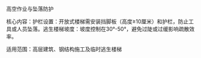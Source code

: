 高空作业与坠落防护

​核心内容​​：
​​护栏设置​​：开放式楼梯需安装挡脚板（高度≥10厘米）和护栏，防止工具或人员坠落。
​​逃生楼梯坡度​​：坡度控制在30°-50°，避免过陡或过缓影响疏散效率。

​​适用范围​​：高层建筑、钢结构施工及临时逃生楼梯